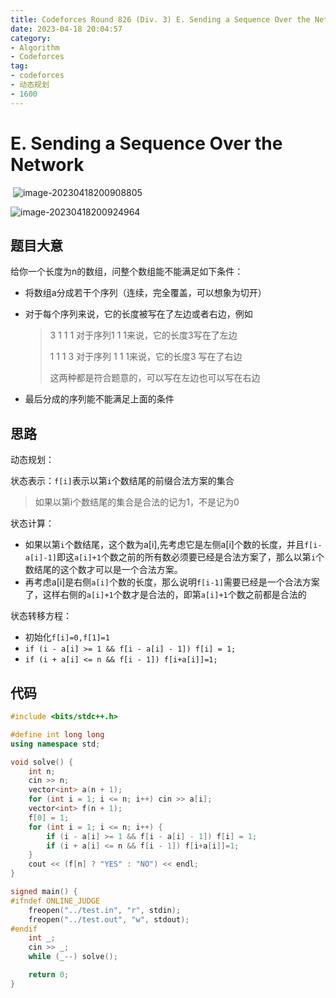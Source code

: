 ```yaml
---
title: Codeforces Round 826 (Div. 3) E. Sending a Sequence Over the Network
date: 2023-04-18 20:04:57
category:
- Algorithm
- Codeforces
tag: 
- codeforces
- 动态规划
- 1600
---
```


# E. Sending a Sequence Over the Network

​	![image-20230418200908805](https://cdn.jsdelivr.net/gh/yunfeidog/picture-bed@main/img/image-20230418200908805.png)

![image-20230418200924964](https://cdn.jsdelivr.net/gh/yunfeidog/picture-bed@main/img/image-20230418200924964.png)

## 题目大意

给你一个长度为n的数组，问整个数组能不能满足如下条件：

+ 将数组a分成若干个序列（连续，完全覆盖，可以想象为切开）

+ 对于每个序列来说，它的长度被写在了左边或者右边，例如

  >  3 1 1 1 对于序列1 1 1来说，它的长度3写在了左边
  >
  > 1 1 1 3 对于序列 1 1 1来说，它的长度3 写在了右边
  >
  > 这两种都是符合题意的，可以写在左边也可以写在右边

+ 最后分成的序列能不能满足上面的条件

## 思路

动态规划：

状态表示：`f[i]`表示以第`i`个数结尾的前缀合法方案的集合

> 如果以第i个数结尾的集合是合法的记为1，不是记为0

状态计算：

+ 如果以第`i`个数结尾，这个数为a[i],先考虑它是左侧a[i]个数的长度，并且`f[i-a[i]-1]`即这`a[i]+1`个数之前的所有数必须要已经是合法方案了，那么以第`i`个数结尾的这个数才可以是一个合法方案。
+ 再考虑a[i]是右侧`a[i]`个数的长度，那么说明`f[i-1]`需要已经是一个合法方案了，这样右侧的`a[i]+1`个数才是合法的，即第`a[i]+1`个数之前都是合法的

状态转移方程：

+ 初始化`f[i]=0,f[1]=1`
+ `if (i - a[i] >= 1 && f[i - a[i] - 1]) f[i] = 1;`
+ `if (i + a[i] <= n && f[i - 1]) f[i+a[i]]=1;`

## 代码

```cpp
#include <bits/stdc++.h>

#define int long long
using namespace std;

void solve() {
    int n;
    cin >> n;
    vector<int> a(n + 1);
    for (int i = 1; i <= n; i++) cin >> a[i];
    vector<int> f(n + 1);
    f[0] = 1;
    for (int i = 1; i <= n; i++) {
        if (i - a[i] >= 1 && f[i - a[i] - 1]) f[i] = 1;
        if (i + a[i] <= n && f[i - 1]) f[i+a[i]]=1;
    }
    cout << (f[n] ? "YES" : "NO") << endl;
}

signed main() {
#ifndef ONLINE_JUDGE
    freopen("../test.in", "r", stdin);
    freopen("../test.out", "w", stdout);
#endif
    int _;
    cin >> _;
    while (_--) solve();

    return 0;
}
```

